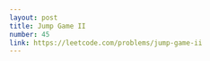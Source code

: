 ```yaml
---
layout: post
title: Jump Game II
number: 45
link: https://leetcode.com/problems/jump-game-ii
---
```

